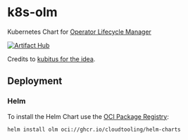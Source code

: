 # k8s-olm

Kubernetes Chart for [Operator Lifecycle Manager](https://olm.operatorframework.io/)

[![Artifact Hub](https://img.shields.io/endpoint?url=https://artifacthub.io/badge/repository/olm)](https://artifacthub.io/packages/search?repo=olm)

Credits to [kubitus for the idea](https://gitlab.com/kubitus-project/external-helm-charts/operator-lifecycle-manager).

## Deployment

### Helm

To install the Helm Chart use the [OCI Package Registry](https://github.com/orgs/CloudTooling/packages):

```
helm install olm oci://ghcr.io/cloudtooling/helm-charts
```
